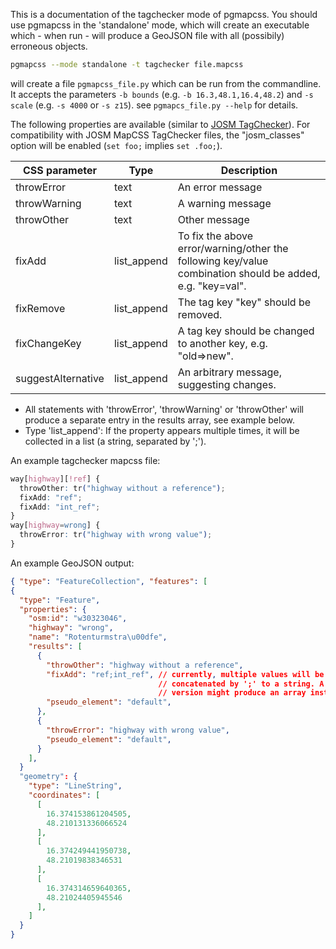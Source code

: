 This is a documentation of the tagchecker mode of pgmapcss. You should use pgmapcss in the 'standalone' mode, which will create an executable which - when run - will produce a GeoJSON file with all (possibily) erroneous objects.

```sh
pgmapcss --mode standalone -t tagchecker file.mapcss
```
will create a file `pgmapcss_file.py` which can be run from the commandline. It accepts the parameters `-b bounds` (e.g. `-b 16.3,48.1,16.4,48.2`) and `-s scale` (e.g. `-s 4000` or `-s z15`). see `pgmapcs_file.py --help` for details.

The following properties are available (similar to [JOSM TagChecker](https://josm.openstreetmap.de/wiki/Help/Validator/MapCSSTagChecker)). For compatibility with JOSM MapCSS TagChecker files, the "josm_classes" option will be enabled (`set foo;` implies `set .foo;`).

CSS parameter | Type | Description
--------------|------|---------------------------------------------------
throwError    | text | An error message
throwWarning  | text | A warning message
throwOther    | text | Other message
fixAdd        | list_append | To fix the above error/warning/other the following key/value combination should be added, e.g. "key=val".
fixRemove     | list_append | The tag key "key" should be removed.
fixChangeKey  | list_append | A tag key should be changed to another key, e.g. "old=>new".
suggestAlternative | list_append | An arbitrary message, suggesting changes.

* All statements with 'throwError', 'throwWarning' or 'throwOther' will produce a separate entry in the results array, see example below.
* Type 'list_append': If the property appears multiple times, it will be collected in a list (a string, separated by ';').

An example tagchecker mapcss file:
```css
way[highway][!ref] {
  throwOther: tr("highway without a reference");
  fixAdd: "ref";
  fixAdd: "int_ref";
}
way[highway=wrong] {
  throwError: tr("highway with wrong value");
}
```

An example GeoJSON output:
```json
{ "type": "FeatureCollection", "features": [
{
  "type": "Feature",
  "properties": {
    "osm:id": "w30323046",
    "highway": "wrong",
    "name": "Rotenturmstra\u00dfe",
    "results": [
      {
        "throwOther": "highway without a reference",
        "fixAdd": "ref;int_ref", // currently, multiple values will be
                                 // concatenated by ';' to a string. A later
                                 // version might produce an array instead.
        "pseudo_element": "default",
      },
      {
        "throwError": "highway with wrong value",
        "pseudo_element": "default",
      }
    ],
  }
  "geometry": {
    "type": "LineString",
    "coordinates": [
      [
        16.374153861204505,
        48.210131336066524
      ],
      [
        16.374249441950738,
        48.21019838346531
      ],
      [
        16.374314659640365,
        48.21024405945546
      ],
    ]
  }
}
```
